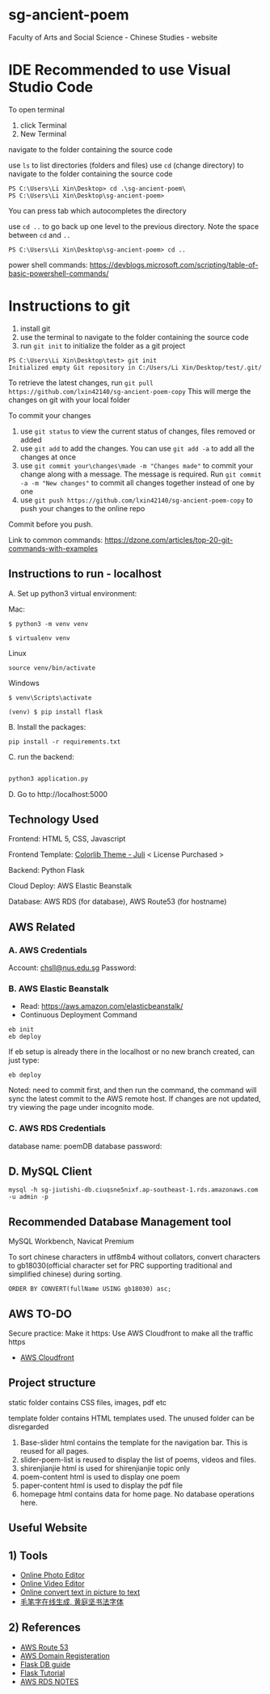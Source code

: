 # sg-ancient-poem
Faculty of Arts and Social Science - Chinese Studies - website

# IDE Recommended to use Visual Studio Code

To open terminal
1. click Terminal 
2. New Terminal 

navigate to the folder containing the source code

use `ls` to list directories (folders and files)
use `cd` (change directory) to navigate to the folder containing the source code 

```
PS C:\Users\Li Xin\Desktop> cd .\sg-ancient-poem\
PS C:\Users\Li Xin\Desktop\sg-ancient-poem>
```
You can press tab which autocompletes the directory

use `cd ..` to go back up one level to the previous directory. Note the space between `cd` and `..`

```
PS C:\Users\Li Xin\Desktop\sg-ancient-poem> cd ..
```
power shell commands: https://devblogs.microsoft.com/scripting/table-of-basic-powershell-commands/

# Instructions to git 

1. install git
2. use the terminal to navigate to the folder containing the source code
3. run `git init` to initialize the folder as a git project
```
PS C:\Users\Li Xin\Desktop\test> git init
Initialized empty Git repository in C:/Users/Li Xin/Desktop/test/.git/
```

To retrieve the latest changes, run `git pull https://github.com/lxin42140/sg-ancient-poem-copy`
This will merge the changes on git with your local folder

To commit your changes
1. use `git status` to view the current status of changes, files removed or added
2. use `git add` to add the changes. You can use `git add -a` to add all the changes at once
3. use `git commit your\changes\made -m "Changes made"` to commit your change along with a message. The message is required. Run `git commit -a -m "New changes"` to commit all changes together instead of one by one
4. use `git push https://github.com/lxin42140/sg-ancient-poem-copy` to push your changes to the online repo

Commit before you push.

Link to common commands: https://dzone.com/articles/top-20-git-commands-with-examples

## Instructions to run - localhost


A. Set up python3 virtual environment:

Mac:

```
$ python3 -m venv venv

$ virtualenv venv
```

Linux
```
source venv/bin/activate
```


Windows

```
$ venv\Scripts\activate

(venv) $ pip install flask
```

B. Install the packages:

```
pip install -r requirements.txt
```


C. run the backend:
```bash

python3 application.py

```

D. Go to http://localhost:5000

## Technology Used

Frontend: HTML 5, CSS, Javascript

Frontend Template: [Colorlib Theme - Juli](https://colorlib.com/wp/template/juli/) < License Purchased >

Backend: Python Flask

Cloud Deploy: AWS Elastic Beanstalk

Database: AWS RDS (for database), AWS Route53 (for hostname) 


## AWS Related

### A. AWS Credentials

Account: chsll@nus.edu.sg
Password:  <ask prof>


### B. AWS Elastic Beanstalk

 - Read: https://aws.amazon.com/elasticbeanstalk/
 - Continuous Deployment Command
 
```
eb init
eb deploy 
```

If eb setup is already there in the localhost or no new branch created, can just type:
```
eb deploy 
```

Noted: need to commit first, and then run the command, the command will sync the latest commit to the AWS remote host.
If changes are not updated, try viewing the page under incognito mode.

### C. AWS RDS Credentials

database name: poemDB
database password: <ask prof>


## D. MySQL Client

```
mysql -h sg-jiutishi-db.ciuqsne5nixf.ap-southeast-1.rds.amazonaws.com -u admin -p
```

## Recommended Database Management tool
MySQL Workbench, Navicat Premium

To sort chinese characters in utf8mb4 without collators, convert characters to gb18030(official character set for PRC supporting traditional and simplified chinese) during sorting. 

```
ORDER BY CONVERT(fullName USING gb18030) asc;
```

## AWS TO-DO

Secure practice: Make it https: Use AWS Cloudfront to make all the traffic https

 - [AWS Cloudfront](https://aws.amazon.com/cloudfront/)
 
## Project structure

static folder contains CSS files, images, pdf etc

template folder contains HTML templates used. The unused folder can be disregarded
 1. Base-slider html contains the template for the navigation bar. This is reused for all pages. 
 2. slider-poem-list is reused to display the list of poems, videos and files.
 3. shirenjianjie html is used for shirenjianjie topic only
 4. poem-content html is used to display one poem
 5. paper-content html is used to display the pdf file
 6. homepage html contains data for home page. No database operations here.
 
## Useful Website

## 1) Tools
 - [Online Photo Editor](https://pixlr.com/x/)
 - [Online Video Editor](https://www.kapwing.com/)
 - [Online convert text in picture to text](https://ocr.wdku.net/)
 - [毛笔字在线生成, 黄庭坚书法字体](http://www.diyiziti.com/maobizi)

## 2) References 
 - [AWS Route 53](https://docs.aws.amazon.com/AmazonS3/latest/dev/website-hosting-custom-domain-walkthrough.html)
 - [AWS Domain Registeration](https://docs.aws.amazon.com/Route53/latest/DeveloperGuide/getting-started.html#getting-started-find-domain-name)
 - [Flask DB guide](https://www.cnblogs.com/ssjz12/p/10181615.html)
 - [Flask Tutorial](http://www.pythondoc.com/flask-mega-tutorial/)
 - [AWS RDS NOTES](https://medium.com/@rodkey/deploying-a-flask-application-on-aws-a72daba6bb80)
